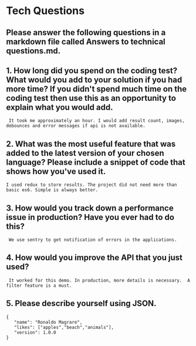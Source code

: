 # Tech Questions

## Please answer the following questions in a markdown file called Answers to technical questions.md.
## 1. How long did you spend on the coding test? What would you add to your solution if you had more time? If you didn&#39;t spend much time on the coding test then use this as an opportunity to explain what you would add.

     It took me approximately an hour. I would add result count, images, debounces and error messages if api is not available.

## 2. What was the most useful feature that was added to the latest version of your chosen language? Please include a snippet of code that shows how you&#39;ve used it.
   
    I used redux to store results. The project did not need more than basic es6. Simple is always better.

## 3. How would you track down a performance issue in production? Have you ever had to do this?
      
     We use sentry to get notification of errors in the applications.

## 4. How would you improve the API that you just used?

     It worked for this demo. In production, more details is necessary.  A filter feature is a must.

## 5. Please describe yourself using JSON.
    
    {
       "name": "Ronaldo Magrare",
       "likes": ["apples","beach","animals"],
       "version": 1.0.0
    }
